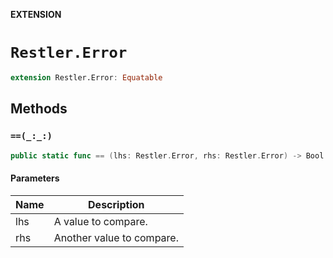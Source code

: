 **EXTENSION**

# `Restler.Error`
```swift
extension Restler.Error: Equatable
```

## Methods
### `==(_:_:)`

```swift
public static func == (lhs: Restler.Error, rhs: Restler.Error) -> Bool
```

#### Parameters

| Name | Description |
| ---- | ----------- |
| lhs | A value to compare. |
| rhs | Another value to compare. |